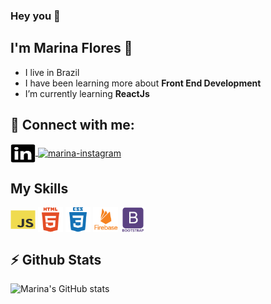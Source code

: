 ### Hey you 👋
## I'm Marina Flores :fist_oncoming:
- I live in Brazil
- I have been learning more about **Front End Development**
- I’m currently learning **ReactJs**

## :iphone: Connect with me: 
<a href="https://www.linkedin.com/in/marinathompsonflores/" target="_blank">
<img align="center" alt="marina-linkedin" height="30" width="40" src="https://raw.githubusercontent.com/devicons/devicon/master/icons/linkedin/linkedin-plain.svg" style="max-width:100%;"> 
</a>
<a href="https://www.instagram.com/marinatflores/" target="_blank">
<img align="center" alt="marina-instagram" height="30" width="40" src="https://cdn.jsdelivr.net/npm/simple-icons@3.0.1/icons/instagram.svg" style="max-width:100%;">
</a>

## My Skills
<img align="center" alt="marina-linkedin" height="30" width="40" src="https://raw.githubusercontent.com/devicons/devicon/7a4ca8aa871d6dca81691e018d31eed89cb70a76/icons/javascript/javascript-original.svg" style="max-width:100%;"> </img>
<img align="center" alt="marina-linkedin" height="40" width="40" src="https://raw.githubusercontent.com/devicons/devicon/7a4ca8aa871d6dca81691e018d31eed89cb70a76/icons/html5/html5-plain-wordmark.svg" style="max-width:100%;"> </img>
<img align="center" alt="marina-linkedin" height="40" width="40" src="https://raw.githubusercontent.com/devicons/devicon/7a4ca8aa871d6dca81691e018d31eed89cb70a76/icons/css3/css3-plain-wordmark.svg" style="max-width:100%;"> </img>
<img align="center" alt="marina-linkedin" height="40" width="40" src="https://raw.githubusercontent.com/devicons/devicon/7a4ca8aa871d6dca81691e018d31eed89cb70a76/icons/firebase/firebase-plain-wordmark.svg" style="max-width:100%;"> </img>
<img align="center" alt="marina-linkedin" height="40" width="40" src="https://raw.githubusercontent.com/devicons/devicon/7a4ca8aa871d6dca81691e018d31eed89cb70a76/icons/bootstrap/bootstrap-plain-wordmark.svg" style="max-width:100%;"> </img>

## :zap: Github Stats
![Marina's GitHub stats](https://github-readme-stats.vercel.app/api?username=MarinaThompson&show_icons=true&theme=radical) 
